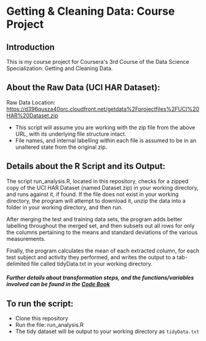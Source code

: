 Getting & Cleaning Data: Course Project
=========================================

Introduction
------------
This is my course project for Coursera's 3rd Course of the Data Science Specialization: Getting and Cleaning Data.


About the Raw Data (UCI HAR Dataset):
-------------------------------------
Raw Data Location: https://d396qusza40orc.cloudfront.net/getdata%2Fprojectfiles%2FUCI%20HAR%20Dataset.zip 

* This script will assume you are working with the zip file from the above URL, with its underlying file structure intact.
* File names, and internal labelling within each file is assumed to be in an unaltered state from the original zip.


Details about the R Script and its Output:
------------------------------------------
The script run_analysis.R, located in this repository, checks for a zipped copy of the UCI HAR Dataset (named Dataset.zip) in your working directory, and runs against it, if found.  If the file does not exist in your working directory, the program will attempt to download it, unzip the data into a folder in your working directory, and then run.

After merging the test and training data sets, the program adds better labelling throughout the merged set, and then subsets out all rows for only the columns pertaining to the means and standard deviations of the various measurements.

Finally, the program calculates the mean of each extracted column, for each test subject and activity they performed, and writes the output to a tab-delimited file called tidyData.txt in your working directory.

##### Further details about transformation steps, and the functions/variables involved can be found in the [Code Book](https://github.com/djmcqueen/Getting_and_Cleaning_Data/blob/master/CodeBook.md)


To run the script:
------------------------------------------
- Clone this repository
- Run the file: run_analysis.R 
- The tidy dataset will be output to your working directory as `tidyData.txt`
